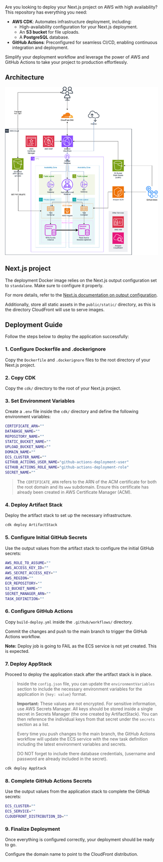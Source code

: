 Are you looking to deploy your Next.js project on AWS with high availability? This repository has everything you need:  

- **AWS CDK**: Automates infrastructure deployment, including:  
  - High-availability configuration for your Next.js deployment.  
  - An **S3 bucket** for file uploads.  
  - A **PostgreSQL** database.  
- **GitHub Actions**: Preconfigured for seamless CI/CD, enabling continuous integration and deployment.  

Simplify your deployment workflow and leverage the power of AWS and GitHub Actions to take your project to production effortlessly.  

## Architecture

![Cloud Architecture](architecture.drawio.png)

## Next.js project

The deployment Docker image relies on the Next.js output configuration set to `standalone`. Make sure to configure it properly.

For more details, refer to the [Next.js documentation on output configuration](https://nextjs.org/docs/pages/api-reference/next-config-js/output).

Additionally, store all static assets in the `public/static/` directory, as this is the directory CloudFront will use to serve images.

## Deployment Guide

Follow the steps below to deploy the application successfully:

### 1. Configure Dockerfile and .dockerignore

Copy the `Dockerfile` and `.dockerignore` files to the root directory of your Next.js project. 

### 2. Copy CDK

Copy the `cdk/` directory to the root of your Next.js project.

### 3. Set Environment Variables

Create a `.env` file inside the `cdk/` directory and define the following environment variables:

```bash
CERTIFICATE_ARN=""
DATABASE_NAME=""
REPOSITORY_NAME=""
STATIC_BUCKET_NAME=""
UPLOAD_BUCKET_NAME=""
DOMAIN_NAME=""
ECS_CLUSTER_NAME=""
GITHUB_ACTIONS_USER_NAME="github-actions-deployment-user"
GITHUB_ACTIONS_ROLE_NAME="github-actions-deployment-role"
SECRET_NAME=""
```

> The `CERTIFICATE_ARN` refers to the ARN of the ACM certificate for both the root domain and its `www` subdomain. Ensure this certificate has already been created in AWS Certificate Manager (ACM).

### 4. Deploy Artifact Stack

Deploy the artifact stack to set up the necessary infrastructure.

```bash
cdk deploy ArtifactStack
```

### 5. Configure Initial GitHub Secrets

Use the output values from the artifact stack to configure the initial GitHub secrets:

```bash
AWS_ROLE_TO_ASSUME=""
AWS_ACCESS_KEY_ID=""
AWS_SECRET_ACCESS_KEY=""
AWS_REGION=""
ECR_REPOSITORY=""
S3_BUCKET_NAME=""
SECRET_MANAGER_ARN=""
TASK_DEFINITION=""
```

### 6. Configure GitHub Actions

Copy `build-deploy.yml` inside the `.github/workflows/` directory.

Commit the changes and push to the main branch to trigger the GitHub Actions workflow.

**Note:** Deploy job is going to FAIL as the ECS service is not yet created. This is expected.

### 7. Deploy AppStack

Proceed to deploy the application stack after the artifact stack is in place.

> Inside the `config.json` file, you can update the `environmentVariables` section to include the necessary environment variables for the application in `{key: value}` format.  
>
> **Important:** These values are not encrypted. For sensitive information, use AWS Secrets Manager. All keys should be stored inside a single secret in Secrets Manager (the one created by ArtifactStack). You can then reference the individual keys from that secret under the `secrets` section as a list.
>
> Every time you push changes to the main branch, the GitHub Actions workflow will update the ECS service with the new task definition including the latest environment variables and secrets.
>
> DO NOT forget to include there database credentials, (username and password are already included in the secret).

```bash
cdk deploy AppStack
```

### 8. Complete GitHub Actions Secrets

Use the output values from the application stack to complete the GitHub secrets:

```bash
ECS_CLUSTER=""
ECS_SERVICE=""
CLOUDFRONT_DISTRIBUTION_ID=""
```

### 9. Finalize Deployment

Once everything is configured correctly, your deployment should be ready to go.

Configure the domain name to point to the CloudFront distribution.
